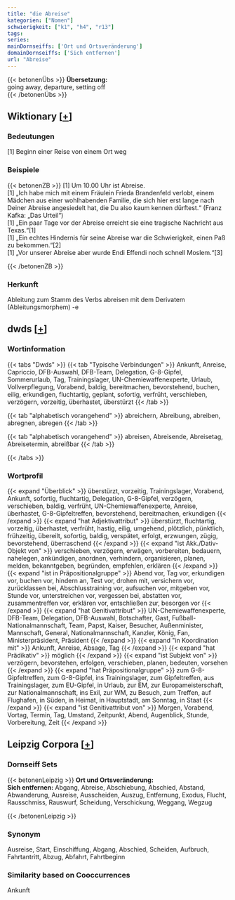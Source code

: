 ```yaml
---
title: "die Abreise"
kategorien: ["Nomen"]
schwierigkeit: ["k1", "h4", "r13"]
tags:
series:
mainDornseiffs: ['Ort und Ortsveränderung']
domainDornseiffs: ['Sich entfernen']
url: "Abreise"
---
```


{{< betonenÜbs >}}
**Übersetzung:**  
going away, departure, setting off  
{{< /betonenÜbs >}}

## Wiktionary [[+](https://de.wiktionary.org/wiki/Abreise)]

### Bedeutungen
[1] Beginn einer Reise von einem Ort weg  

### Beispiele
{{< betonenZB >}}
[1] Um 10.00 Uhr ist Abreise.  
[1] „Ich habe mich mit einem Fräulein Frieda Brandenfeld verlobt, einem Mädchen aus einer wohlhabenden Familie, die sich hier erst lange nach Deiner Abreise angesiedelt hat, die Du also kaum kennen dürftest.“ (Franz Kafka: „Das Urteil“)  
[1] „Ein paar Tage vor der Abreise erreicht sie eine tragische Nachricht aus Texas.“[1]  
[1] „Ein echtes Hindernis für seine Abreise war die Schwierigkeit, einen Paß zu bekommen.“[2]  
[1] „Vor unserer Abreise aber wurde Endi Effendi noch schnell Moslem.“[3]  

{{< /betonenZB >}}
### Herkunft
Ableitung zum Stamm des Verbs abreisen mit dem Derivatem (Ableitungsmorphem) -e  



## dwds [[+](https://www.dwds.de/wb/Abreise)]

### Wortinformation
{{< tabs "Dwds" >}}
{{< tab "Typische Verbindungen" >}}
Ankunft, Anreise, Capriccio, DFB-Auswahl, DFB-Team, Delegation, G-8-Gipfel, Sommerurlaub, Tag, Trainingslager, UN-Chemiewaffenexperte, Urlaub, Vollverpflegung, Vorabend, baldig, bereitmachen, bevorstehend, buchen, eilig, erkundigen, fluchtartig, geplant, sofortig, verfrüht, verschieben, verzögern, vorzeitig, überhastet, überstürzt
{{< /tab >}}

{{< tab "alphabetisch vorangehend" >}}
abreichern, Abreibung, abreiben, abregnen, abregen
{{< /tab >}}

{{< tab "alphabetisch vorangehend" >}}
abreisen, Abreisende, Abreisetag, Abreisetermin, abreißbar
{{< /tab >}}

{{< /tabs >}}

### Wortprofil
{{< expand "Überblick" >}} überstürzt, vorzeitig, Trainingslager, Vorabend, Ankunft, sofortig, fluchtartig, Delegation, G-8-Gipfel, verzögern, verschieben, baldig, verfrüht, UN-Chemiewaffenexperte, Anreise, überhastet, G-8-Gipfeltreffen, bevorstehend, bereitmachen, erkundigen {{< /expand >}}
{{< expand "hat Adjektivattribut" >}} überstürzt, fluchtartig, vorzeitig, überhastet, verfrüht, hastig, eilig, umgehend, plötzlich, pünktlich, frühzeitig, übereilt, sofortig, baldig, verspätet, erfolgt, erzwungen, zügig, bevorstehend, überraschend {{< /expand >}}
{{< expand "ist Akk./Dativ-Objekt von" >}} verschieben, verzögern, erwägen, vorbereiten, bedauern, nahelegen, ankündigen, anordnen, verhindern, organisieren, planen, melden, bekanntgeben, begründen, empfehlen, erklären {{< /expand >}}
{{< expand "ist in Präpositionalgruppe" >}} Abend vor, Tag vor, erkundigen vor, buchen vor, hindern an, Test vor, drohen mit, versichern vor, zurücklassen bei, Abschlusstraining vor, aufsuchen vor, mitgeben vor, Stunde vor, unterstreichen vor, vergessen bei, abstatten vor, zusammentreffen vor, erklären vor, entschließen zur, besorgen vor {{< /expand >}}
{{< expand "hat Genitivattribut" >}} UN-Chemiewaffenexperte, DFB-Team, Delegation, DFB-Auswahl, Botschafter, Gast, Fußball-Nationalmannschaft, Team, Papst, Kaiser, Besucher, Außenminister, Mannschaft, General, Nationalmannschaft, Kanzler, König, Fan, Ministerpräsident, Präsident {{< /expand >}}
{{< expand "in Koordination mit" >}} Ankunft, Anreise, Absage, Tag {{< /expand >}}
{{< expand "hat Prädikativ" >}} möglich {{< /expand >}}
{{< expand "ist Subjekt von" >}} verzögern, bevorstehen, erfolgen, verschieben, planen, bedeuten, vorsehen {{< /expand >}}
{{< expand "hat Präpositionalgruppe" >}} zum G-8-Gipfeltreffen, zum G-8-Gipfel, ins Trainingslager, zum Gipfeltreffen, aus Trainingslager, zum EU-Gipfel, in Urlaub, zur EM, zur Europameisterschaft, zur Nationalmannschaft, ins Exil, zur WM, zu Besuch, zum Treffen, auf Flughafen, in Süden, in Heimat, in Hauptstadt, am Sonntag, in Staat {{< /expand >}}
{{< expand "ist Genitivattribut von" >}} Morgen, Vorabend, Vortag, Termin, Tag, Umstand, Zeitpunkt, Abend, Augenblick, Stunde, Vorbereitung, Zeit {{< /expand >}}

## Leipzig Corpora [[+](https://corpora.uni-leipzig.de/en/res?word=Abreise&corpusId=deu_newscrawl-public_2018)]

### Dornseiff Sets
{{< betonenLeipzig >}}
**Ort und Ortsveränderung:**  
**Sich entfernen:** Abgang, Abreise, Abschiebung, Abschied, Abstand, Abwanderung, Ausreise, Ausscheiden, Auszug, Entfernung, Exodus, Flucht, Rausschmiss, Rauswurf, Scheidung, Verschickung, Weggang, Wegzug  

{{< /betonenLeipzig >}}

### Synonym
Ausreise, Start, Einschiffung, Abgang, Abschied, Scheiden, Aufbruch, Fahrtantritt, Abzug, Abfahrt, Fahrtbeginn


### Similarity based on Cooccurrences
Ankunft

